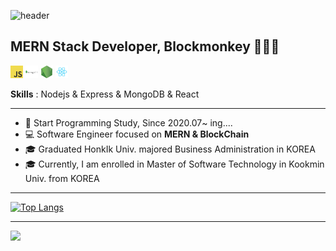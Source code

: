 ![header](https://capsule-render.vercel.app/api?type=waving&color=gradient&height=200&text=BlockMonkey&fontAlign=70&fontAlignY=40&animation=twinkling)

## MERN Stack Developer, Blockmonkey 👨🏻‍💻

<code><img height="20" src="https://raw.githubusercontent.com/github/explore/80688e429a7d4ef2fca1e82350fe8e3517d3494d/topics/javascript/javascript.png"></code>
<code><img height="20" src="https://raw.githubusercontent.com/github/explore/80688e429a7d4ef2fca1e82350fe8e3517d3494d/topics/mongodb/mongodb.png"></code>
<code><img height="20" src="https://raw.githubusercontent.com/github/explore/80688e429a7d4ef2fca1e82350fe8e3517d3494d/topics/nodejs/nodejs.png"></code>
<code><img height="20" src="https://raw.githubusercontent.com/github/explore/80688e429a7d4ef2fca1e82350fe8e3517d3494d/topics/react/react.png"></code>

**Skills** : Nodejs & Express & MongoDB & React

---
+ 📖 Start Programming Study, Since 2020.07~ ing....
+ 💻 Software Engineer focused on **MERN & BlockChain**
+ 🎓 Graduated HonkIk Univ. majored Business Administration in KOREA
+ 🎓 Currently, I am enrolled in Master of Software Technology in Kookmin Univ. from KOREA
---

[![Top Langs](https://github-readme-stats.vercel.app/api/top-langs/?username=blockmonkeys&langs_count=8&layout=compact)](https://github.com/anuraghazra/github-readme-stats)




---

![](https://user-images.githubusercontent.com/66409384/111483691-5f528180-8778-11eb-920f-a86e00cf22ca.gif)

